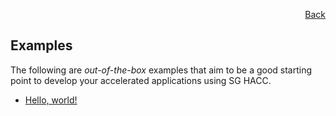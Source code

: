 <div id="readme" class="Box-body readme blob js-code-block-container">
<article class="markdown-body entry-content p-3 p-md-6" itemprop="text">
<p align="right">
<a href="https://github.com/fpgasystems/hacc/blob/main/README.md">Back</a>
</p>

# Examples

The following are *out-of-the-box* examples that aim to be a good starting point to develop your accelerated applications using SG HACC.

* [Hello, world!](../vitis_workflow_examples/hello_world/README.md)